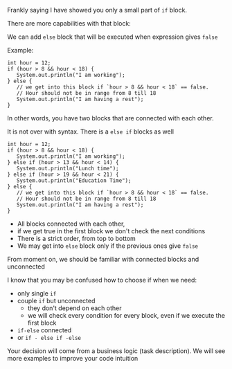 Frankly saying I have showed you only a small part of `if` block.

There are more capabilities with that block: 

We can add `else` block that will be executed when expression gives `false`

Example:

```
int hour = 12;
if (hour > 8 && hour < 18) {
   System.out.println("I am working");
} else { 
   // we get into this block if `hour > 8 && hour < 18` == false. 
   // Hour should not be in range from 8 till 18   
   System.out.println("I am having a rest");
}
```

In other words, you have two blocks that are connected with each other.

It is not over with syntax. There is a `else if` blocks as well

```
int hour = 12;
if (hour > 8 && hour < 18) {
   System.out.println("I am working");
} else if (hour > 13 && hour < 14) { 
   System.out.println("Lunch time");
} else if (hour > 19 && hour < 21) {
   System.out.println("Education Time");
} else { 
   // we get into this block if `hour > 8 && hour < 18` == false. 
   // Hour should not be in range from 8 till 18   
   System.out.println("I am having a rest");
}
```

* All blocks connected with each other, 
* if we get true in the first block we don't check the next conditions
* There is a strict order, from top to bottom
* We may get into `else` block only if the previous ones give `false`  

From moment on, we should be familiar with connected blocks and unconnected

I know that you may be confused how to choose if when we need:
* only single `if`
* couple `if` but unconnected
  * they don't depend on each other
  * we will check every condition for every block, even if we execute the first block 
* `if-else` connected
* or `if - else if -else`

Your decision will come from a business logic (task description).
We will see more examples to improve your code intuition